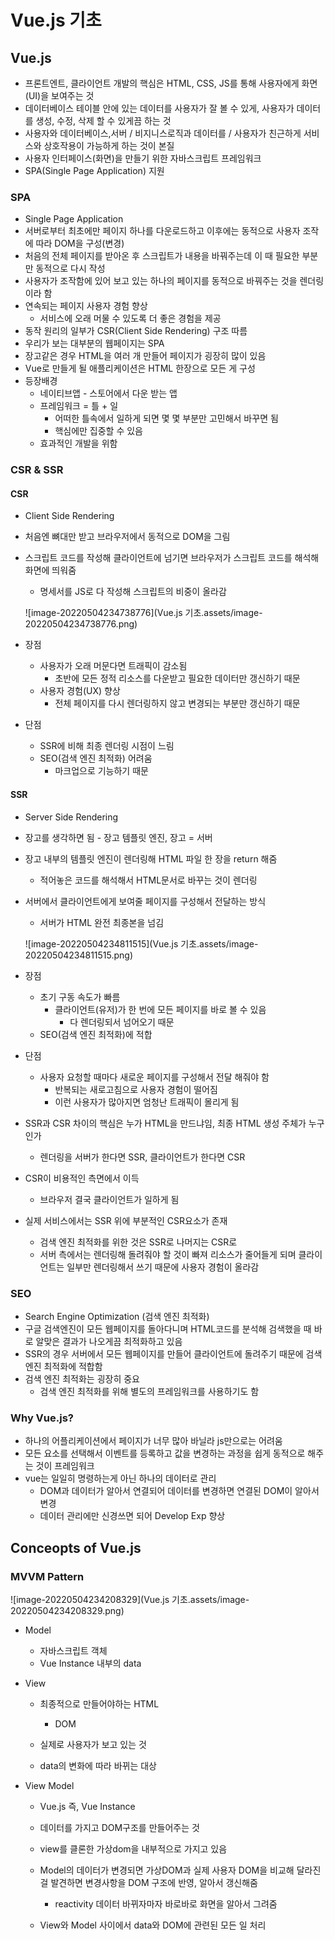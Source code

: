 # Vue.js 기초

## Vue.js

- 프론트엔트, 클라이언트 개발의 핵심은 HTML, CSS, JS를 통해 사용자에게 화면(UI)을 보여주는 것
- 데이터베이스 테이블 안에 있는 데이터를 사용자가 잘 볼 수 있게, 사용자가 데이터를 생성, 수정, 삭제 할 수 있게끔 하는 것
- 사용자와 데이터베이스,서버 / 비지니스로직과 데이터를 / 사용자가 친근하게 서비스와 상호작용이 가능하게 하는 것이 본질
- 사용자 인터페이스(화면)을 만들기 위한 자바스크립트 프레임워크
- SPA(Single Page Application) 지원

### SPA

- Single Page Application
- 서버로부터 최초에만 페이지 하나를 다운로드하고 이후에는 동적으로 사용자 조작에 따라 DOM을 구성(변경)
- 처음의 전체 페이지를 받아온 후 스크립트가 내용을 바꿔주는데 이 때 필요한 부분만 동적으로 다시 작성
- 사용자가 조작함에 있어 보고 있는 하나의 페이지를 동적으로 바꿔주는 것을 렌더링이라 함
- 연속되는 페이지 사용자 경험 향상
  - 서비스에 오래 머물 수 있도록 더 좋은 경험을 제공
- 동작 원리의 일부가 CSR(Client Side Rendering) 구조 따름
- 우리가 보는 대부분의 웹페이지는 SPA
- 장고같은 경우 HTML을 여러 개 만들어 페이지가 굉장히 많이 있음
- Vue로 만들게 될 애플리케이션은 HTML 한장으로 모든 게 구성
- 등장배경
  - 네이티브앱 - 스토어에서 다운 받는 앱
  - 프레임워크 = 틀 + 일
    - 어떠한 틀속에서 일하게 되면 몇 몇 부분만 고민해서 바꾸면 됨
    - 핵심에만 집중할 수 있음
  - 효과적인 개발을 위함

### CSR  & SSR

#### CSR

- Client Side Rendering

- 처음엔 뼈대만 받고 브라우저에서 동적으로 DOM을 그림

- 스크립트 코드를 작성해 클라이언트에 넘기면 브라우저가 스크립트 코드를 해석해 화면에 띄워줌

  - 명세서를 JS로 다 작성해 스크립트의 비중이 올라감

  ![image-20220504234738776](Vue.js 기초.assets/image-20220504234738776.png)

- 장점

  - 사용자가 오래 머문다면 트래픽이 감소됨
    - 초반에 모든 정적 리소스를 다운받고 필요한 데이터만 갱신하기 때문 
  - 사용자 경험(UX) 향상
    - 전체 페이지를 다시 렌더링하지 않고 변경되는 부분만 갱신하기 때문

- 단점

  - SSR에 비해 최종 렌더링 시점이 느림
  - SEO(검색 엔진 최적화) 어려움
    - 마크업으로 기능하기 때문

#### SSR

- Server Side Rendering

- 장고를 생각하면 됨 - 장고 템플릿 엔진, 장고 = 서버

- 장고 내부의 템플릿 엔진이 렌더링해 HTML 파일 한 장을 return 해줌

  - 적어놓은 코드를 해석해서 HTML문서로 바꾸는 것이 렌더링

- 서버에서 클라이언트에게 보여줄 페이지를 구성해서 전달하는 방식

  - 서버가 HTML 완전 최종본을 넘김

  ![image-20220504234811515](Vue.js 기초.assets/image-20220504234811515.png)

- 장점

  - 초기 구동 속도가 빠름
    - 클라이언트(유저)가 한 번에 모든 페이지를 바로 볼 수 있음
      - 다 렌더링되서 넘어오기 때문
  - SEO(검색 엔진 최적화)에 적합

- 단점

  - 사용자 요청할 때마다 새로운 페이지를 구성해서 전달 해줘야 함
    - 반복되는 새로고침으로 사용자 경험이 떨어짐
    - 이런 사용자가 많아지면 엄청난 트래픽이 몰리게 됨

- SSR과 CSR 차이의 핵심은 누가 HTML을 만드냐임, 최종 HTML 생성 주체가 누구인가
  - 렌더링을 서버가 한다면 SSR, 클라이언트가 한다면 CSR
- CSR이 비용적인 측면에서 이득
  - 브라우저 결국 클라이언트가 일하게 됨
- 실제 서비스에서는 SSR 위에 부분적인 CSR요소가 존재
  - 검색 엔진 최적화를 위한 것은 SSR로 나머지는 CSR로 
  - 서버 측에서는 렌더링해 돌려줘야 할 것이 빠져 리소스가 줄어들게 되며 클라이언트는 일부만 렌더링해서 쓰기 때문에 사용자 경험이 올라감

### SEO

- Search Engine Optimization (검색 엔진 최적화)
- 구글 검색엔진이 모든 웹페이지를 돌아다니며 HTML코드를 분석해 검색했을 때 바로 알맞은 결과가 나오게끔 최적화하고 있음
- SSR의 경우 서버에서 모든 웹페이지를 만들어 클라이언트에 돌려주기 때문에 검색 엔진 최적화에 적합함
- 검색 엔진 최적화는 굉장히 중요
  - 검색 엔진 최적화를 위해 별도의 프레임워크를 사용하기도 함


### Why Vue.js?

- 하나의 어플리케이션에서 페이지가 너무 많아 바닐라 js만으로는 어려움
- 모든 요소를 선택해서 이벤트를 등록하고 값을 변경하는 과정을 쉽게 동적으로 해주는 것이 프레임워크
- vue는 일일히 명령하는게 아닌 하나의 데이터로 관리
  - DOM과 데이터가 알아서 연결되어 데이터를 변경하면 연결된 DOM이 알아서 변경
  - 데이터 관리에만 신경쓰면 되어 Develop Exp 향상



## Conceopts of  Vue.js

### MVVM Pattern

![image-20220504234208329](Vue.js 기초.assets/image-20220504234208329.png)

- Model 

  - 자바스크립트 객체
  - Vue Instance 내부의 data

- View 

  - 최종적으로 만들어야하는 HTML
    - DOM

  - 실제로 사용자가 보고 있는 것
  - data의 변화에 따라 바뀌는 대상

- View Model

  - Vue.js 즉,  Vue Instance

  - 데이터를 가지고 DOM구조를 만들어주는 것
  - view를 클론한 가상dom을 내부적으로 가지고 있음
  - Model의 데이터가 변경되면 가상DOM과 실제 사용자 DOM을 비교해 달라진 걸 발견하면 변경사항을 DOM 구조에 반영, 알아서 갱신해줌
    - reactivity 데이터 바뀌자마자 바로바로 화면을 알아서 그려줌
  - View와 Model 사이에서 data와 DOM에 관련된 모든 일 처리
